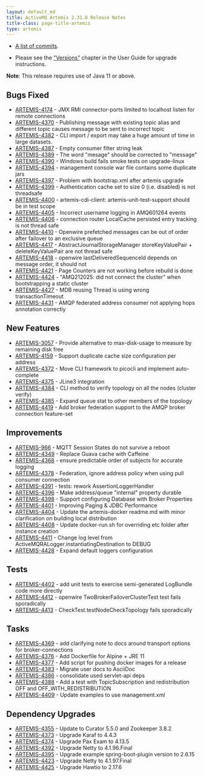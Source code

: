 ```yaml
---
layout: default_md
title: ActiveMQ Artemis 2.31.0 Release Notes
title-class: page-title-artemis
type: artemis
---
```

 - [A list of commits](commit-report-2.31.0).

 - Please see the ["Versions"](https://activemq.apache.org/components/artemis/documentation/latest/versions.html) chapter in the User Guide for upgrade instructions.

**Note**: This release requires use of Java 11 or above.


## Bugs Fixed

* [ARTEMIS-4174](https://issues.apache.org/jira/browse/ARTEMIS-4174) - JMX RMI connector-ports limited to localhost listen for remote connections
* [ARTEMIS-4370](https://issues.apache.org/jira/browse/ARTEMIS-4370) - Publishing message with existing topic alias and different topic causes message to be sent to incorrect topic
* [ARTEMIS-4382](https://issues.apache.org/jira/browse/ARTEMIS-4382) - CLI import / export may take a huge amount of time in large datasets.
* [ARTEMIS-4387](https://issues.apache.org/jira/browse/ARTEMIS-4387) - Empty consumer filter string leak
* [ARTEMIS-4389](https://issues.apache.org/jira/browse/ARTEMIS-4389) - The word "mesage" should be corrected to "message" 
* [ARTEMIS-4390](https://issues.apache.org/jira/browse/ARTEMIS-4390) - Windows build fails smoke tests on upgrade-linux
* [ARTEMIS-4394](https://issues.apache.org/jira/browse/ARTEMIS-4394) - management console war file contains some duplicate jars
* [ARTEMIS-4397](https://issues.apache.org/jira/browse/ARTEMIS-4397) - Problem with bootstrap.xml after artemis upgrade 
* [ARTEMIS-4399](https://issues.apache.org/jira/browse/ARTEMIS-4399) - Authentication cache set to size 0 (i.e. disabled) is not threadsafe 
* [ARTEMIS-4400](https://issues.apache.org/jira/browse/ARTEMIS-4400) - artemis-cdi-client: artemis-unit-test-support should be in test scope
* [ARTEMIS-4405](https://issues.apache.org/jira/browse/ARTEMIS-4405) - Incorrect username logging in AMQ601264 events
* [ARTEMIS-4406](https://issues.apache.org/jira/browse/ARTEMIS-4406) - connection router LocalCache persisted entry tracking is not thread safe
* [ARTEMIS-4410](https://issues.apache.org/jira/browse/ARTEMIS-4410) - Openwire prefetched messages can be out of order after failover to an exclusive queue
* [ARTEMIS-4417](https://issues.apache.org/jira/browse/ARTEMIS-4417) - AbstractJournalStorageManager storeKeyValuePair + deleteKeyValuePair are not thread safe
* [ARTEMIS-4418](https://issues.apache.org/jira/browse/ARTEMIS-4418) - openwire lastDeliveredSequenceId depends on message order, it should not
* [ARTEMIS-4421](https://issues.apache.org/jira/browse/ARTEMIS-4421) - Page Counters are not working before rebuild is done
* [ARTEMIS-4424](https://issues.apache.org/jira/browse/ARTEMIS-4424) - "AMQ212025: did not connect the cluster" when bootstrapping a static cluster
* [ARTEMIS-4427](https://issues.apache.org/jira/browse/ARTEMIS-4427) - MDB reusing Thread is using wrong transactionTimeout
* [ARTEMIS-4431](https://issues.apache.org/jira/browse/ARTEMIS-4431) - AMQP federated address consumer not applying hops annotation correctly

## New Features

* [ARTEMIS-3057](https://issues.apache.org/jira/browse/ARTEMIS-3057) - Provide alternative to max-disk-usage to measure by remaining disk free
* [ARTEMIS-4159](https://issues.apache.org/jira/browse/ARTEMIS-4159) - Support duplicate cache size configuration per address
* [ARTEMIS-4372](https://issues.apache.org/jira/browse/ARTEMIS-4372) - Move CLI framework to picocli and implement auto-complete
* [ARTEMIS-4375](https://issues.apache.org/jira/browse/ARTEMIS-4375) - JLine3 integration
* [ARTEMIS-4384](https://issues.apache.org/jira/browse/ARTEMIS-4384) - CLI method to verify topology on all the nodes (cluster verify)
* [ARTEMIS-4385](https://issues.apache.org/jira/browse/ARTEMIS-4385) - Expand queue stat to other members of the topology
* [ARTEMIS-4419](https://issues.apache.org/jira/browse/ARTEMIS-4419) - Add broker federation support to the AMQP broker connection feature-set 

## Improvements

* [ARTEMIS-966](https://issues.apache.org/jira/browse/ARTEMIS-966) - MQTT Session States do not survive a reboot
* [ARTEMIS-4349](https://issues.apache.org/jira/browse/ARTEMIS-4349) - Replace Guava cache with Caffeine
* [ARTEMIS-4368](https://issues.apache.org/jira/browse/ARTEMIS-4368) - ensure predictable order of subjects for accurate logging
* [ARTEMIS-4378](https://issues.apache.org/jira/browse/ARTEMIS-4378) - Federation, ignore address policy when using pull consumer connection 
* [ARTEMIS-4391](https://issues.apache.org/jira/browse/ARTEMIS-4391) - tests: rework AssertionLoggerHandler
* [ARTEMIS-4396](https://issues.apache.org/jira/browse/ARTEMIS-4396) - Make address/queue "internal" property durable
* [ARTEMIS-4398](https://issues.apache.org/jira/browse/ARTEMIS-4398) - Support configuring Database with Broker Properties
* [ARTEMIS-4401](https://issues.apache.org/jira/browse/ARTEMIS-4401) - Improving Paging &amp; JDBC Performance
* [ARTEMIS-4404](https://issues.apache.org/jira/browse/ARTEMIS-4404) - Update the artemis-docker readme.md with minor clarification on building local distribution
* [ARTEMIS-4408](https://issues.apache.org/jira/browse/ARTEMIS-4408) - Update docker-run.sh for overriding etc folder after instance creation
* [ARTEMIS-4411](https://issues.apache.org/jira/browse/ARTEMIS-4411) - Change log level from  ActiveMQRALogger.instantiatingDestination to DEBUG
* [ARTEMIS-4428](https://issues.apache.org/jira/browse/ARTEMIS-4428) - Expand default loggers configuration

## Tests

* [ARTEMIS-4402](https://issues.apache.org/jira/browse/ARTEMIS-4402) - add unit tests to exercise semi-generated LogBundle code more directly
* [ARTEMIS-4412](https://issues.apache.org/jira/browse/ARTEMIS-4412) - openwire TwoBrokerFailoverClusterTest test fails sporadically
* [ARTEMIS-4413](https://issues.apache.org/jira/browse/ARTEMIS-4413) - CheckTest.testNodeCheckTopology fails sporadically

## Tasks

* [ARTEMIS-4369](https://issues.apache.org/jira/browse/ARTEMIS-4369) - add clarifying note to docs around transport options for broker-connections
* [ARTEMIS-4376](https://issues.apache.org/jira/browse/ARTEMIS-4376) - Add Dockerfile for Alpine + JRE 11
* [ARTEMIS-4377](https://issues.apache.org/jira/browse/ARTEMIS-4377) - Add script for pushing docker images for a release
* [ARTEMIS-4383](https://issues.apache.org/jira/browse/ARTEMIS-4383) - Migrate user docs to AsciiDoc
* [ARTEMIS-4386](https://issues.apache.org/jira/browse/ARTEMIS-4386) - consolidate used servlet-api deps
* [ARTEMIS-4388](https://issues.apache.org/jira/browse/ARTEMIS-4388) - Add a test with TopicSubscription and redistribution OFF and OFF_WITH_REDISTRIBUTION
* [ARTEMIS-4409](https://issues.apache.org/jira/browse/ARTEMIS-4409) - Update examples to use management.xml

## Dependency Upgrades

* [ARTEMIS-4355](https://issues.apache.org/jira/browse/ARTEMIS-4355) - Update to Сurator 5.5.0 and Zookeeper 3.8.2
* [ARTEMIS-4373](https://issues.apache.org/jira/browse/ARTEMIS-4373) - Upgrade Karaf to 4.4.3
* [ARTEMIS-4374](https://issues.apache.org/jira/browse/ARTEMIS-4374) - Upgrade Pax Exam to 4.13.5
* [ARTEMIS-4392](https://issues.apache.org/jira/browse/ARTEMIS-4392) - Upgrade Netty to 4.1.96.Final
* [ARTEMIS-4395](https://issues.apache.org/jira/browse/ARTEMIS-4395) - Upgrade example spring-boot-plugin version to 2.6.15
* [ARTEMIS-4423](https://issues.apache.org/jira/browse/ARTEMIS-4423) - Upgrade Netty to 4.1.97.Final
* [ARTEMIS-4425](https://issues.apache.org/jira/browse/ARTEMIS-4425) - Upgrade Hawtio to 2.17.6